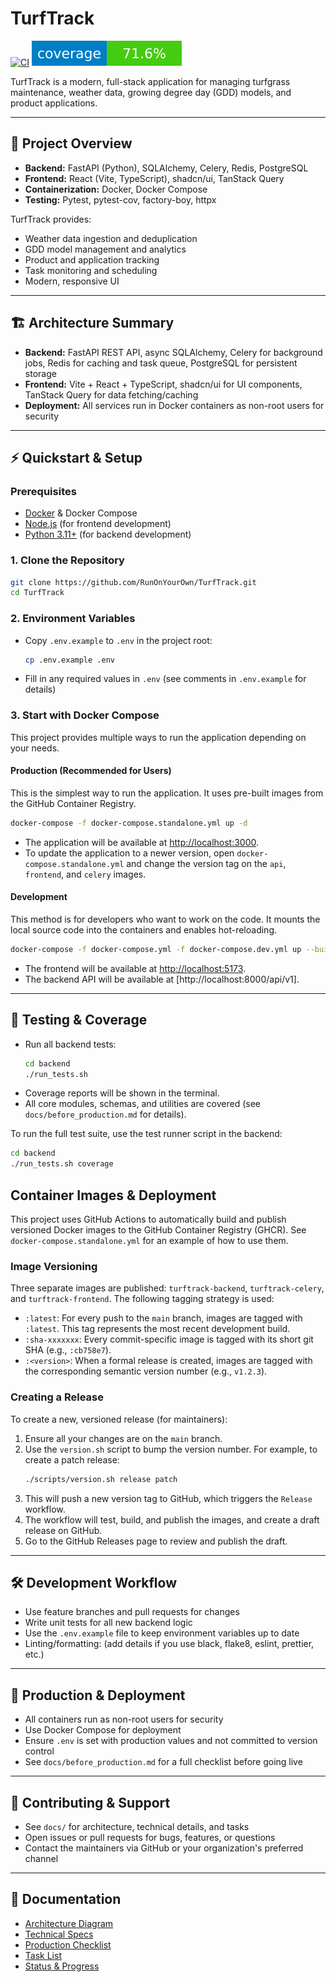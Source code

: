 # TurfTrack

[![CI](https://github.com/RunOnYourOwn/TurfTrack/actions/workflows/ci.yml/badge.svg)](https://github.com/RunOnYourOwn/TurfTrack/actions/workflows/ci.yml)
![Code Coverage](./coverage-badge.svg)

TurfTrack is a modern, full-stack application for managing turfgrass maintenance, weather data, growing degree day (GDD) models, and product applications.

---

## 🚀 Project Overview

- **Backend:** FastAPI (Python), SQLAlchemy, Celery, Redis, PostgreSQL
- **Frontend:** React (Vite, TypeScript), shadcn/ui, TanStack Query
- **Containerization:** Docker, Docker Compose
- **Testing:** Pytest, pytest-cov, factory-boy, httpx

TurfTrack provides:

- Weather data ingestion and deduplication
- GDD model management and analytics
- Product and application tracking
- Task monitoring and scheduling
- Modern, responsive UI

---

## 🏗️ Architecture Summary

- **Backend:** FastAPI REST API, async SQLAlchemy, Celery for background jobs, Redis for caching and task queue, PostgreSQL for persistent storage
- **Frontend:** Vite + React + TypeScript, shadcn/ui for UI components, TanStack Query for data fetching/caching
- **Deployment:** All services run in Docker containers as non-root users for security

---

## ⚡ Quickstart & Setup

### Prerequisites

- [Docker](https://www.docker.com/) & Docker Compose
- [Node.js](https://nodejs.org/) (for frontend development)
- [Python 3.11+](https://www.python.org/) (for backend development)

### 1. Clone the Repository

```bash
git clone https://github.com/RunOnYourOwn/TurfTrack.git
cd TurfTrack
```

### 2. Environment Variables

- Copy `.env.example` to `.env` in the project root:
  ```bash
  cp .env.example .env
  ```
- Fill in any required values in `.env` (see comments in `.env.example` for details)

### 3. Start with Docker Compose

This project provides multiple ways to run the application depending on your needs.

#### Production (Recommended for Users)

This is the simplest way to run the application. It uses pre-built images from the GitHub Container Registry.

```bash
docker-compose -f docker-compose.standalone.yml up -d
```

- The application will be available at [http://localhost:3000](http://localhost:3000).
- To update the application to a newer version, open `docker-compose.standalone.yml` and change the version tag on the `api`, `frontend`, and `celery` images.

#### Development

This method is for developers who want to work on the code. It mounts the local source code into the containers and enables hot-reloading.

```bash
docker-compose -f docker-compose.yml -f docker-compose.dev.yml up --build -d
```

- The frontend will be available at [http://localhost:5173](http://localhost:5173).
- The backend API will be available at [http://localhost:8000/api/v1].

---

## 🧪 Testing & Coverage

- Run all backend tests:
  ```bash
  cd backend
  ./run_tests.sh
  ```
- Coverage reports will be shown in the terminal.
- All core modules, schemas, and utilities are covered (see `docs/before_production.md` for details).

To run the full test suite, use the test runner script in the backend:

```bash
cd backend
./run_tests.sh coverage
```

## Container Images & Deployment

This project uses GitHub Actions to automatically build and publish versioned Docker images to the GitHub Container Registry (GHCR). See `docker-compose.standalone.yml` for an example of how to use them.

### Image Versioning

Three separate images are published: `turftrack-backend`, `turftrack-celery`, and `turftrack-frontend`. The following tagging strategy is used:

- `:latest`: For every push to the `main` branch, images are tagged with `:latest`. This tag represents the most recent development build.
- `:sha-xxxxxxx`: Every commit-specific image is tagged with its short git SHA (e.g., `:cb758e7`).
- `:<version>`: When a formal release is created, images are tagged with the corresponding semantic version number (e.g., `v1.2.3`).

### Creating a Release

To create a new, versioned release (for maintainers):

1.  Ensure all your changes are on the `main` branch.
2.  Use the `version.sh` script to bump the version number. For example, to create a patch release:
    ```bash
    ./scripts/version.sh release patch
    ```
3.  This will push a new version tag to GitHub, which triggers the `Release` workflow.
4.  The workflow will test, build, and publish the images, and create a draft release on GitHub.
5.  Go to the GitHub Releases page to review and publish the draft.

---

## 🛠️ Development Workflow

- Use feature branches and pull requests for changes
- Write unit tests for all new backend logic
- Use the `.env.example` file to keep environment variables up to date
- Linting/formatting: (add details if you use black, flake8, eslint, prettier, etc.)

---

## 🚢 Production & Deployment

- All containers run as non-root users for security
- Use Docker Compose for deployment
- Ensure `.env` is set with production values and not committed to version control
- See `docs/before_production.md` for a full checklist before going live

---

## 🤝 Contributing & Support

- See `docs/` for architecture, technical details, and tasks
- Open issues or pull requests for bugs, features, or questions
- Contact the maintainers via GitHub or your organization's preferred channel

---

## 📄 Documentation

- [Architecture Diagram](docs/architecture.mermaid)
- [Technical Specs](docs/technical.md)
- [Production Checklist](docs/before_production.md)
- [Task List](docs/tasks.md)
- [Status & Progress](docs/status.md)
